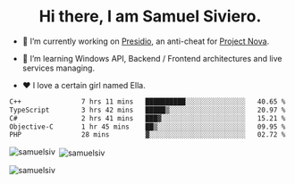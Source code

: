 <h1 align="center">Hi there, I am Samuel Siviero.</h1>

- 🔭 I’m currently working on [Presidio](https://presidio.ac), an anti-cheat for [Project Nova](https://discord.gg/novafn).

- 🌱 I’m learning Windows API, Backend / Frontend architectures and live services managing.

- ❤️ I love a certain girl named Ella.

<!--START_SECTION:waka-->

```txt
C++               7 hrs 11 mins   ██████████░░░░░░░░░░░░░░░   40.65 %
TypeScript        3 hrs 42 mins   █████▒░░░░░░░░░░░░░░░░░░░   20.97 %
C#                2 hrs 41 mins   ███▓░░░░░░░░░░░░░░░░░░░░░   15.21 %
Objective-C       1 hr 45 mins    ██▒░░░░░░░░░░░░░░░░░░░░░░   09.95 %
PHP               28 mins         ▓░░░░░░░░░░░░░░░░░░░░░░░░   02.72 %
```

<!--END_SECTION:waka-->

<p><img align="left" src="https://github-readme-stats.vercel.app/api/top-langs?username=samuelsiv&show_icons=true&locale=en&layout=compact&theme=radical" alt="samuelsiv" /></p>

<p>&nbsp;<img align="center" src="https://github-readme-stats.vercel.app/api?username=samuelsiv&show_icons=true&locale=en&theme=radical" alt="samuelsiv" /></p>
<p align="left"> <img src="https://komarev.com/ghpvc/?username=samuelsiv&label=Profile%20views&color=0e75b6&style=flat" alt="samuelsiv" /> </p>

